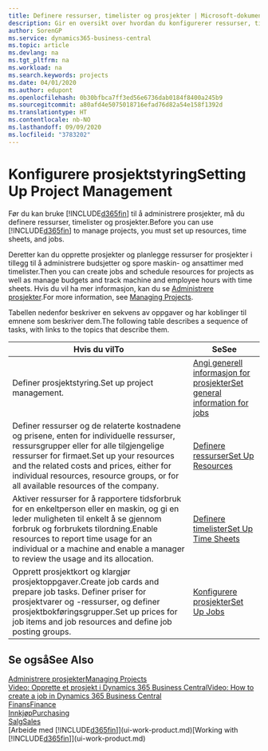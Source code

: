 ```yaml
---
title: Definere ressurser, timelister og prosjekter | Microsoft-dokumentasjon
description: Gir en oversikt over hvordan du konfigurerer ressurser, timelister og jobber for å administrere prosjekter.
author: SorenGP
ms.service: dynamics365-business-central
ms.topic: article
ms.devlang: na
ms.tgt_pltfrm: na
ms.workload: na
ms.search.keywords: projects
ms.date: 04/01/2020
ms.author: edupont
ms.openlocfilehash: 0b30bfbca7ff3ed56e6736dab0184f8400a245b9
ms.sourcegitcommit: a80afd4e5075018716efad76d82a54e158f1392d
ms.translationtype: HT
ms.contentlocale: nb-NO
ms.lasthandoff: 09/09/2020
ms.locfileid: "3783202"
---
```

# <a name="setting-up-project-management"></a><span data-ttu-id="699a8-103">Konfigurere prosjektstyring</span><span class="sxs-lookup"><span data-stu-id="699a8-103">Setting Up Project Management</span></span>
<span data-ttu-id="699a8-104">Før du kan bruke [!INCLUDE[d365fin](includes/d365fin_md.md)] til å administrere prosjekter, må du definere ressurser, timelister og prosjekter.</span><span class="sxs-lookup"><span data-stu-id="699a8-104">Before you can use [!INCLUDE[d365fin](includes/d365fin_md.md)] to manage projects, you must set up resources, time sheets, and jobs.</span></span>

<span data-ttu-id="699a8-105">Deretter kan du opprette prosjekter og planlegge ressurser for prosjekter i tillegg til å administrere budsjetter og spore maskin- og ansattimer med timelister.</span><span class="sxs-lookup"><span data-stu-id="699a8-105">Then you can create jobs and schedule resources for projects as well as manage budgets and track machine and employee hours with time sheets.</span></span> <span data-ttu-id="699a8-106">Hvis du vil ha mer informasjon, kan du se [Administrere prosjekter](projects-manage-projects.md).</span><span class="sxs-lookup"><span data-stu-id="699a8-106">For more information, see [Managing Projects](projects-manage-projects.md).</span></span>  

<span data-ttu-id="699a8-107">Tabellen nedenfor beskriver en sekvens av oppgaver og har koblinger til emnene som beskriver dem.</span><span class="sxs-lookup"><span data-stu-id="699a8-107">The following table describes a sequence of tasks, with links to the topics that describe them.</span></span>

| <span data-ttu-id="699a8-108">Hvis du vil</span><span class="sxs-lookup"><span data-stu-id="699a8-108">To</span></span> | <span data-ttu-id="699a8-109">Se</span><span class="sxs-lookup"><span data-stu-id="699a8-109">See</span></span> |
| --- | --- |
| <span data-ttu-id="699a8-110">Definer prosjektstyring.</span><span class="sxs-lookup"><span data-stu-id="699a8-110">Set up project management.</span></span>|[<span data-ttu-id="699a8-111">Angi generell informasjon for prosjekter</span><span class="sxs-lookup"><span data-stu-id="699a8-111">Set general information for jobs</span></span>](projects-how-setup-jobs.md#to-set-general-information-for-jobs)|
| <span data-ttu-id="699a8-112">Definer ressurser og de relaterte kostnadene og prisene, enten for individuelle ressurser, ressursgrupper eller for alle tilgjengelige ressurser for firmaet.</span><span class="sxs-lookup"><span data-stu-id="699a8-112">Set up your resources and the related costs and prices, either for individual resources, resource groups, or for all available resources of the company.</span></span> |[<span data-ttu-id="699a8-113">Definere ressurser</span><span class="sxs-lookup"><span data-stu-id="699a8-113">Set Up Resources</span></span>](projects-how-setup-resources.md) |
| <span data-ttu-id="699a8-114">Aktiver ressurser for å rapportere tidsforbruk for en enkeltperson eller en maskin, og gi en leder muligheten til enkelt å se gjennom forbruk og forbrukets tilordning.</span><span class="sxs-lookup"><span data-stu-id="699a8-114">Enable resources to report time usage for an individual or a machine and enable a manager to review the usage and its allocation.</span></span> |[<span data-ttu-id="699a8-115">Definere timelister</span><span class="sxs-lookup"><span data-stu-id="699a8-115">Set Up Time Sheets</span></span>](projects-how-setup-time-sheets.md) |
| <span data-ttu-id="699a8-116">Opprett prosjektkort og klargjør prosjektoppgaver.</span><span class="sxs-lookup"><span data-stu-id="699a8-116">Create job cards and prepare job tasks.</span></span> <span data-ttu-id="699a8-117">Definer priser for prosjektvarer og -ressurser, og definer prosjektbokføringsgrupper.</span><span class="sxs-lookup"><span data-stu-id="699a8-117">Set up prices for job items and job resources and define job posting groups.</span></span> |[<span data-ttu-id="699a8-118">Konfigurere prosjekter</span><span class="sxs-lookup"><span data-stu-id="699a8-118">Set Up Jobs</span></span>](projects-how-setup-jobs.md) |

## <a name="see-also"></a><span data-ttu-id="699a8-119">Se også</span><span class="sxs-lookup"><span data-stu-id="699a8-119">See Also</span></span>

[<span data-ttu-id="699a8-120">Administrere prosjekter</span><span class="sxs-lookup"><span data-stu-id="699a8-120">Managing Projects</span></span>](projects-manage-projects.md)  
[<span data-ttu-id="699a8-121">Video: Opprette et prosjekt i Dynamics 365 Business Central</span><span class="sxs-lookup"><span data-stu-id="699a8-121">Video: How to create a job in Dynamics 365 Business Central</span></span>](https://www.youtube.com/watch?v=VqaPWr7BWmw)  
[<span data-ttu-id="699a8-122">Finans</span><span class="sxs-lookup"><span data-stu-id="699a8-122">Finance</span></span>](finance.md)  
[<span data-ttu-id="699a8-123">Innkjøp</span><span class="sxs-lookup"><span data-stu-id="699a8-123">Purchasing</span></span>](purchasing-manage-purchasing.md)  
[<span data-ttu-id="699a8-124">Salg</span><span class="sxs-lookup"><span data-stu-id="699a8-124">Sales</span></span>](sales-manage-sales.md)  
<span data-ttu-id="699a8-125">[Arbeide med [!INCLUDE[d365fin](includes/d365fin_md.md)]](ui-work-product.md)</span><span class="sxs-lookup"><span data-stu-id="699a8-125">[Working with [!INCLUDE[d365fin](includes/d365fin_md.md)]](ui-work-product.md)</span></span>  
